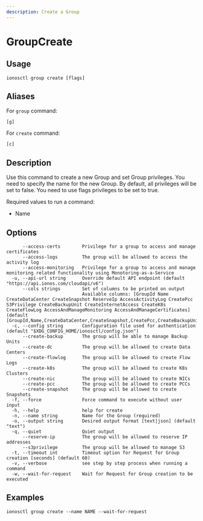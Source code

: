```yaml
---
description: Create a Group
---
```


# GroupCreate

## Usage

```text
ionosctl group create [flags]
```

## Aliases

For `group` command:

```text
[g]
```

For `create` command:

```text
[c]
```

## Description

Use this command to create a new Group and set Group privileges. You need to specify the name for the new Group. By default, all privileges will be set to false. You need to use flags privileges to be set to true.

Required values to run a command:

* Name

## Options

```text
      --access-certs        Privilege for a group to access and manage certificates
      --access-logs         The group will be allowed to access the activity log
      --access-monitoring   Privilege for a group to access and manage monitoring related functionality using Monotoring-as-a-Service
  -u, --api-url string      Override default API endpoint (default "https://api.ionos.com/cloudapi/v6")
      --cols strings        Set of columns to be printed on output 
                            Available columns: [GroupId Name CreateDataCenter CreateSnapshot ReserveIp AccessActivityLog CreatePcc S3Privilege CreateBackupUnit CreateInternetAccess CreateK8s CreateFlowLog AccessAndManageMonitoring AccessAndManageCertificates] (default [GroupId,Name,CreateDataCenter,CreateSnapshot,CreatePcc,CreateBackupUnit,CreateInternetAccess,CreateK8s,ReserveIp])
  -c, --config string       Configuration file used for authentication (default "$XDG_CONFIG_HOME/ionosctl/config.json")
      --create-backup       The group will be able to manage Backup Units
      --create-dc           The group will be allowed to create Data Centers
      --create-flowlog      The group will be allowed to create Flow Logs
      --create-k8s          The group will be allowed to create K8s Clusters
      --create-nic          The group will be allowed to create NICs
      --create-pcc          The group will be allowed to create PCCs
      --create-snapshot     The group will be allowed to create Snapshots
  -f, --force               Force command to execute without user input
  -h, --help                help for create
  -n, --name string         Name for the Group (required)
  -o, --output string       Desired output format [text|json] (default "text")
  -q, --quiet               Quiet output
      --reserve-ip          The group will be allowed to reserve IP addresses
      --s3privilege         The group will be allowed to manage S3
  -t, --timeout int         Timeout option for Request for Group creation [seconds] (default 60)
  -v, --verbose             see step by step process when running a command
  -w, --wait-for-request    Wait for Request for Group creation to be executed
```

## Examples

```text
ionosctl group create --name NAME --wait-for-request
```

